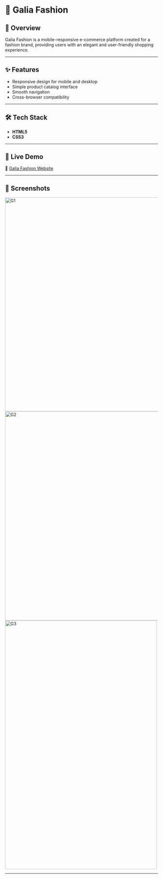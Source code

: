 
# 👗 Galia Fashion  


## 📖 Overview  
Galia Fashion is a mobile-responsive e-commerce platform created for a fashion brand, providing users with an elegant and user-friendly shopping experience.  

---

## ✨ Features  
- Responsive design for mobile and desktop  
- Simple product catalog interface  
- Smooth navigation  
- Cross-browser compatibility  

---

## 🛠 Tech Stack  
- **HTML5**  
- **CSS3**  

---

## 🚀 Live Demo  
🔗 [Galia Fashion Website](https://galiafashion.netlify.app/)  

---

## 📸 Screenshots  
<img width="1303" height="703" alt="G1" src="https://github.com/user-attachments/assets/ff1f0ecb-90ab-4369-b2bb-9e8e125870ce" />
<img width="1788" height="687" alt="G2" src="https://github.com/user-attachments/assets/a1d22f23-099a-4bca-996a-5da48c334fbd" />
<img width="500" height="817" alt="G3" src="https://github.com/user-attachments/assets/00fbfc99-a3f5-4f9c-95c6-38c53cec6536" />
 

---


